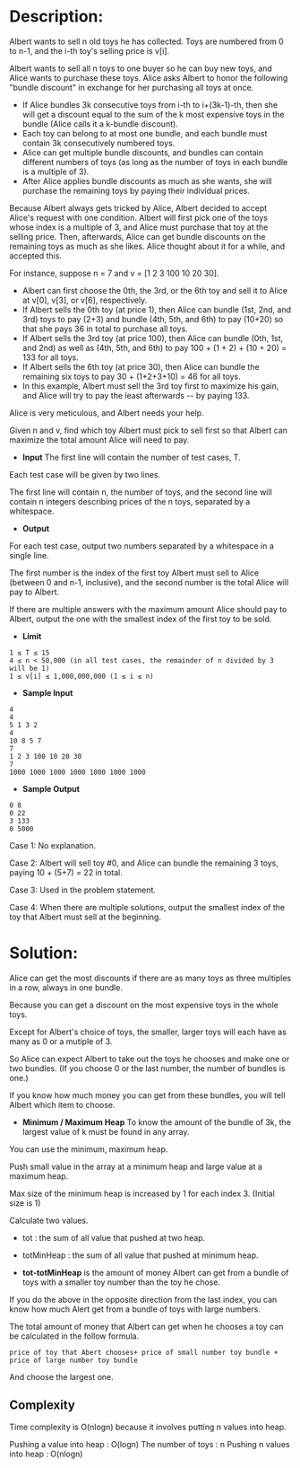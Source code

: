 # Description:

Albert wants to sell n old toys he has collected. Toys are numbered from 0 to n-1, and the i-th toy's selling price is v[i].

Albert wants to sell all n toys to one buyer so he can buy new toys, and Alice wants to purchase these toys. Alice asks Albert to honor the following "bundle discount" in exchange for her purchasing all toys at once.

* If Alice bundles 3k consecutive toys from i-th to i+(3k-1)-th, then she will get a discount equal to the sum of the k most expensive toys in the bundle (Alice calls it a k-bundle discount).
* Each toy can belong to at most one bundle, and each bundle must contain 3k consecutively numbered toys.
* Alice can get multiple bundle discounts, and bundles can contain different numbers of toys (as long as the number of toys in each bundle is a multiple of 3).
* After Alice applies bundle discounts as much as she wants, she will purchase the remaining toys by paying their individual prices.

Because Albert always gets tricked by Alice, Albert decided to accept Alice's request with one condition. Albert will first pick one of the toys whose index is a multiple of 3, and Alice must purchase that toy at the selling price. Then, afterwards, Alice can get bundle discounts on the remaining toys as much as she likes. Alice thought about it for a while, and accepted this.

For instance, suppose n = 7 and v = [1 2 3 100 10 20 30].

* Albert can first choose the 0th, the 3rd, or the 6th toy and sell it to Alice at v[0], v[3], or v[6], respectively.
* If Albert sells the 0th toy (at price 1), then Alice can bundle (1st, 2nd, and 3rd) toys to pay (2+3) and bundle (4th, 5th, and 6th) to pay (10+20) so that she pays 36 in total to purchase all toys.
* If Albert sells the 3rd toy (at price 100), then Alice can bundle (0th, 1st, and 2nd) as well as (4th, 5th, and 6th) to pay 100 + (1 + 2) + (10 + 20) = 133 for all toys.
* If Albert sells the 6th toy (at price 30), then Alice can bundle the remaining six toys to pay 30 + (1+2+3+10) = 46 for all toys.
* In this example, Albert must sell the 3rd toy first to maximize his gain, and Alice will try to pay the least afterwards -- by paying 133.

Alice is very meticulous, and Albert needs your help.

Given n and v, find which toy Albert must pick to sell first so that Albert can maximize the total amount Alice will need to pay.

* **Input**
The first line will contain the number of test cases, T.

Each test case will be given by two lines.

The first line will contain n, the number of toys, and the second line will contain n integers describing prices of the n toys, separated by a whitespace.

* **Output**

For each test case, output two numbers separated by a whitespace in a single line.

The first number is the index of the first toy Albert must sell to Alice (between 0 and n-1, inclusive), and the second number is the total Alice will pay to Albert.

If there are multiple answers with the maximum amount Alice should pay to Albert, output the one with the smallest index of the first toy to be sold.

* **Limit**
```
1 ≤ T ≤ 15
4 ≤ n < 50,000 (in all test cases, the remainder of n divided by 3 will be 1)
1 ≤ v[i] ≤ 1,000,000,000 (1 ≤ i ≤ n)
```

* **Sample Input**
```
4
4
5 1 3 2
4
10 8 5 7
7
1 2 3 100 10 20 30
7
1000 1000 1000 1000 1000 1000 1000
```

* **Sample Output**
```
0 8
0 22
3 133
0 5000
```
Case 1: No explanation.

Case 2: Albert will sell toy #0, and Alice can bundle the remaining 3 toys, paying 10 + (5+7) = 22 in total.

Case 3: Used in the problem statement.

Case 4: When there are multiple solutions, output the smallest index of the toy that Albert must sell at the beginning.

# Solution:

Alice can get the most discounts if there are as many toys as three multiples in a row, always in one bundle.

Because you can get a discount on the most expensive toys in the whole toys.

Except for Albert's choice of toys, the smaller, larger toys will each have as many as 0 or a mutiple of 3.

So Alice can expect Albert to take out the toys he chooses and make one or two bundles. (If you choose 0 or the last number, the number of bundles is one.)

If you know how much money you can get from these bundles, you will tell Albert which item to choose.

* **Minimum / Maximum Heap**
To know the amount of the bundle of 3k, the largest value of k must be found in any array.

You can use the minimum, maximum heap.

Push small value in the array at a minimum heap and large value at a maximum heap.

Max size of the minimum heap is increased by 1 for each index 3. (Initial size is 1)

Calculate two values.

* tot : the sum of all value that pushed at two heap.
* totMinHeap : the sum of all value that pushed at minimum heap.

* **tot-totMinHeap** is the amount of money Albert can get from a bundle of toys with a smaller toy number than the toy he chose.

If you do the above in the opposite direction from the last index, you can know how much Alert get from a bundle of toys with large numbers.

The total amount of money that Albert can get when he chooses a toy can be calculated in the follow formula.

`price of toy that Abert chooses+ price of small number toy bundle + price of large number toy bundle`

And choose the largest one.

## Complexity
Time complexity is O(nlogn) because it involves putting n values into heap.

Pushing a value into heap : O(logn)
The number of toys : n
Pushing n values into heap : O(nlogn)
